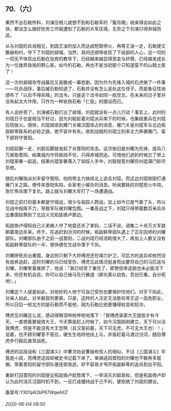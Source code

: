 ## 70.（六）
果然不出石勒所料，刘演压根儿就想不到和石勒军的「蜜月期」结束得会如此之快，都没怎么做好防务工作就遭到了石勒的大军压境，无奈之下刘演只得弃城而逃。



从与刘琨的兵戎相见，到因王浚的加入而达成短暂停火，再等王浚一走，石勒便又撕破和约，夺下了刘琨的邺城。当然，其间还顺带收揽了下段部的人心，这一切的一切无不体现出石勒在张宾的教导下，已经越来越显得诡变与奸猾，已经越发成长为一位拨弄政局的野心家。如今的石勒，再也不是当初那个只知道蛮干的山贼土匪了！



这一次的邺城攻夺战最后又是酿成一幕悲剧，因为作为先锋入城的石虎做了一件事——坑杀战俘，事后被石勒知道了，石勒并没有怎么惩处这位侄子，而是象征性地颁布了「以后不得杀降」的法令。只是这个法令如同一纸空文，在未来的日子里并没有起太大作用，只作为一种宣扬石勒「仁慈」的摆设而已。



有人会好奇了，刘演被石勒打出了邺城，刘琨就没有一点儿行动？事实上，此时的刘琨日子也是相当不好过，因为刘聪趁着刘琨派兵南下的时候，也集结重兵在刘琨后院放火。很快，刘琨就收到雁门关被汉国攻占的消息，雁门关是刘琨军与北边拓跋鲜卑联系的必经之路，绝不容许有失。收到战报的刘琨立刻率主力奔袭雁门，留下部将守晋阳。



刘琨前脚一走，刘聪后脚就发起了对晋阳的攻击。这次依旧是刘曜为先锋，提兵八万直取晋阳，结果城内守将抵挡不住，只得弃城而逃。可惜他们逃的时候忘了带上刘琨家眷一起逃，结果刘琨家眷落入了匈奴人手中，刘聪授意刘曜将刘琨满门斩尽杀绝。



随后刘曜指派刘丰留守晋阳，他则带主力继续北上追击刘琨。而这边刘琨刚刚打通雁门关之路，便传来晋阳失陷，全家老小被杀的消息。听闻噩耗的刘琨怒火中烧，急忙带兵南下复仇，路上就与刘曜大军打了一场遭遇战。



刘琨之前打的基本都是守城战，很少与匈奴人野战，加上如今已是气昏了头，所以交战中指挥不力，导致军队被刘曜包围。一番恶战之下，刘琨只得带着数百亲兵杀出重围投靠到了北边义兄拓跋猗卢那边。



拓跋猗卢得知自己义弟被人夺了地盘还杀了爹妈，二话不说，调集二十余万大军就朝着南边杀来。终于，在追赶到汾河的时候，拓跋鲜卑部队遇上了正在回师的刘曜部队。刘曜部队由于之前一战晋阳，二战刘琨已经消耗很大了，再加上人数又没有拓跋鲜卑部队的一半，很快便在交战中落于下风。



刘曜拼死杀出重围，身边则只剩下大将傅虎还在竭力护卫，可后方的追兵却依然没有放弃追赶。这时刘曜的马已经受伤，傅虎见此情况挺身而出要将自己的马匹送与刘曜，刘曜笑着推辞了，他说：「我已经受了重伤了，即使侥幸逃脱也未必能活下来，你还有机会逃，你可以自己骑马先行撤退（卿光乘以自免，吾创已重，自分死地）。」



刘曜这个人就是如此，对他好的人他宁可自己受伤也要保护住他们，对手下如此，对亲人如此，对羊献容则更甚。只是，这样的人注定无法胜任帝王这一高危职业，所以日后一统北方的是石勒而不是他，因为石勒比他更懂得权变和狡诈。



傅虎见刘曜这么说，感动得眼泪哗啦哗啦地落下：「我傅虎承蒙大王提拔才有今天，一直想着要报效大王，今天算是赶上时候了。如今汉国刚刚建立，天下可以没我傅虎，但是不能没有大王您啊（且汉室初基，天下可无虎，不可无大王也）！」说着，也不顾刘曜答不答应，硬生生地将他扶上马，并驱赶着马渡过汾河，随后傅虎步行殿后直至战死。



傅虎的这段话和《三国演义》中曹洪劝说曹操有惊人的相似，不过《三国演义》毕竟是小说，而傅虎这段却被史书记载下来了。单骑逃回晋阳的刘曜也不敢再多耽搁，带着晋阳的留守部队便连夜南逃，好不容易才甩开拓跋鲜卑的追兵到达平阳。



重新打回晋阳的刘琨提议拓跋猗卢趁势南下，一举消灭刘聪政权，但是拓跋猗卢却认为此时消灭汉国时机不到，一旦打成僵持战于己不利，便拒绝了刘琨的建议。



备案号:YX01p62bP67WqeAXZ


###### 2020-06-04 09:50
